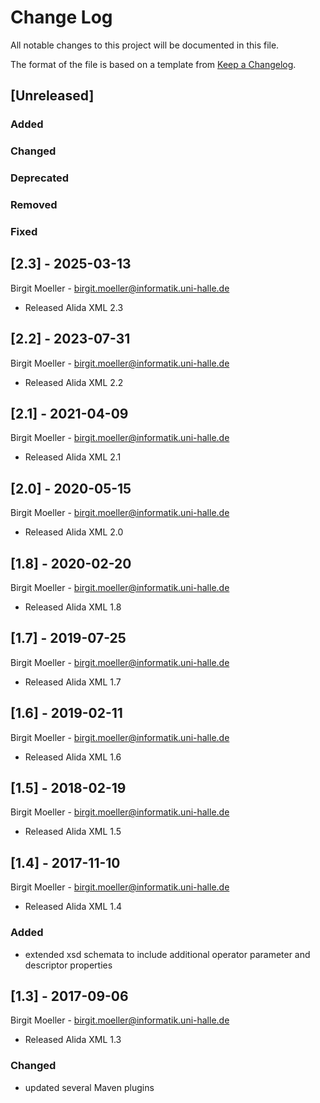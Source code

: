 # Change Log
All notable changes to this project will be documented in this file.

The format of the file is based on a template from [Keep a Changelog](http://keepachangelog.com/).

## [Unreleased]
### Added
### Changed
### Deprecated
### Removed
### Fixed

## [2.3] - 2025-03-13
Birgit Moeller - <birgit.moeller@informatik.uni-halle.de>
- Released Alida XML 2.3

## [2.2] - 2023-07-31
Birgit Moeller - <birgit.moeller@informatik.uni-halle.de>
- Released Alida XML 2.2

## [2.1] - 2021-04-09
Birgit Moeller - <birgit.moeller@informatik.uni-halle.de>
- Released Alida XML 2.1

## [2.0] - 2020-05-15
Birgit Moeller - <birgit.moeller@informatik.uni-halle.de>
- Released Alida XML 2.0

## [1.8] - 2020-02-20
Birgit Moeller - <birgit.moeller@informatik.uni-halle.de>
- Released Alida XML 1.8

## [1.7] - 2019-07-25
Birgit Moeller - <birgit.moeller@informatik.uni-halle.de>
- Released Alida XML 1.7

## [1.6] - 2019-02-11
Birgit Moeller - <birgit.moeller@informatik.uni-halle.de>
- Released Alida XML 1.6

## [1.5] - 2018-02-19
Birgit Moeller - <birgit.moeller@informatik.uni-halle.de>
- Released Alida XML 1.5

## [1.4] - 2017-11-10
Birgit Moeller - <birgit.moeller@informatik.uni-halle.de>
- Released Alida XML 1.4
### Added
- extended xsd schemata to include additional operator parameter and descriptor properties

## [1.3] - 2017-09-06
Birgit Moeller - <birgit.moeller@informatik.uni-halle.de>
- Released Alida XML 1.3
### Changed
- updated several Maven plugins
